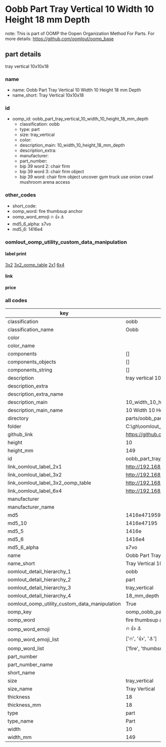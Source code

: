 # Oobb Part Tray Vertical 10 Width 10 Height 18 mm Depth  

note: This is part of OOMP the Oopen Organization Method For Parts. For more details: https://github.com/oomlout/oomp_base

##  part details
  



tray vertical 10x10x18



### name
* name: Oobb Part Tray Vertical 10 Width 10 Height 18 mm Depth
* name_short: Tray Vertical 10x10x18 
### id
* oomp_id: oobb_part_tray_vertical_10_width_10_height_18_mm_depth
  * classification: oobb
  * type: part
  * size: tray_vertical
  * color: 
  * description_main: 10_width_10_height_18_mm_depth
  * description_extra: 
  * manufacturer: 
  * part_number: 
  * bip 39 word 2: chair firm
  * bip 39 word 3: chair firm object
  * bip 39 word: chair firm object uncover gym truck use onion crawl mushroom arena access

### other_codes
* short_code: 
* oomp_word: fire thumbsup anchor
* oomp_word_emoji :fire: :thumbsup: :anchor:
* md5_6_alpha: s7vo
* md5_6: 1416e4






### oomlout_oomp_utility_custom_data_manipulation
#### label print
[3x2](http://192.168.1.245:1112/?label=oomp%20s7vo)
[3x2_oomp_table](http://192.168.1.108:1112/?label=oomp%20s7vo)
[2x1](http://192.168.1.242:1112/?label=oomp%20s7vo)
[6x4](http://192.168.1.55:1112/?label=oomp%20s7vo)    

#### link

                              

#### price







### all codes 
| key | value |  
| --- | --- |  
| classification | oobb |  
| classification_name | Oobb |  
| color |  |  
| color_name |  |  
| components | [] |  
| components_objects | [] |  
| components_string | [] |  
| description | tray vertical 10x10x18 |  
| description_extra |  |  
| description_extra_name |  |  
| description_main | 10_width_10_height_18_mm_depth |  
| description_main_name | 10 Width 10 Height 18 mm Depth |  
| directory | parts/oobb_part_tray_vertical_10_width_10_height_18_mm_depth |  
| folder | C:\gh\oomlout_oobb_version_4_generated_parts\parts\oobb_part_tray_vertical_10_width_10_height_18_mm_depth |  
| github_link | https://github.com/oomlout/oomlout_oomp_part_src/tree/main/parts/oobb_part_tray_vertical_10_width_10_height_18_mm_depth |  
| height | 10 |  
| height_mm | 149 |  
| id | oobb_part_tray_vertical_10_width_10_height_18_mm_depth |  
| link_oomlout_label_2x1 | http://192.168.1.242:1112/?label=oomp%20s7vo |  
| link_oomlout_label_3x2 | http://192.168.1.245:1112/?label=oomp%20s7vo |  
| link_oomlout_label_3x2_oomp_table | http://192.168.1.108:1112/?label=oomp%20s7vo |  
| link_oomlout_label_6x4 | http://192.168.1.55:1112/?label=oomp%20s7vo |  
| manufacturer |  |  
| manufacturer_name |  |  
| md5 | 1416e471959addf7a4b40ecb3015d12e |  
| md5_10 | 1416e47195 |  
| md5_5 | 1416e |  
| md5_6 | 1416e4 |  
| md5_6_alpha | s7vo |  
| name | Oobb Part Tray Vertical 10 Width 10 Height 18 mm Depth |  
| name_short | Tray Vertical 10x10x18  |  
| oomlout_detail_hierarchy_1 | oobb |  
| oomlout_detail_hierarchy_2 | part |  
| oomlout_detail_hierarchy_3 | tray_vertical |  
| oomlout_detail_hierarchy_4 | 18_mm_depth |  
| oomlout_oomp_utility_custom_data_manipulation | True |  
| oomp_key | oomp_oobb_part_tray_vertical_10_width_10_height_18_mm_depth |  
| oomp_word | fire thumbsup anchor |  
| oomp_word_emoji | :fire: :thumbsup: :anchor: |  
| oomp_word_emoji_list | [':fire:', ':thumbsup:', ':anchor:'] |  
| oomp_word_list | ['fire', 'thumbsup', 'anchor'] |  
| part_number |  |  
| part_number_name |  |  
| short_name |  |  
| size | tray_vertical |  
| size_name | Tray Vertical |  
| thickness | 18 |  
| thickness_mm | 18 |  
| type | part |  
| type_name | Part |  
| width | 10 |  
| width_mm | 149 |  

